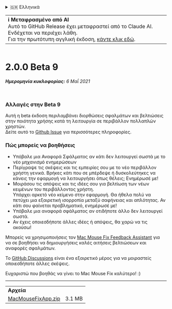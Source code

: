 <details>
<summary>🇬🇷 Ελληνικά</summary>

[🇬🇧 English (GitHub Release)](https://github.com/noah-nuebling/mac-mouse-fix/releases/tag/2.0.0-Beta-9)\
[🇦🇩 Català](https://redirect.macmousefix.com/?target=mmf-release&tag=2.0.0-Beta-9&locale=ca)\
[🇩🇪 Deutsch](https://redirect.macmousefix.com/?target=mmf-release&tag=2.0.0-Beta-9&locale=de)\
[🇪🇸 Español](https://redirect.macmousefix.com/?target=mmf-release&tag=2.0.0-Beta-9&locale=es)\
[🇫🇷 Français](https://redirect.macmousefix.com/?target=mmf-release&tag=2.0.0-Beta-9&locale=fr)\
[🇮🇩 Indonesia](https://redirect.macmousefix.com/?target=mmf-release&tag=2.0.0-Beta-9&locale=id)\
[🇮🇹 Italiano](https://redirect.macmousefix.com/?target=mmf-release&tag=2.0.0-Beta-9&locale=it)\
[🇭🇺 Magyar](https://redirect.macmousefix.com/?target=mmf-release&tag=2.0.0-Beta-9&locale=hu)\
[🇳🇱 Nederlands](https://redirect.macmousefix.com/?target=mmf-release&tag=2.0.0-Beta-9&locale=nl)\
[🇵🇱 Polski](https://redirect.macmousefix.com/?target=mmf-release&tag=2.0.0-Beta-9&locale=pl)\
[🇧🇷 Português (Brasil)](https://redirect.macmousefix.com/?target=mmf-release&tag=2.0.0-Beta-9&locale=pt-BR)\
[🇵🇹 Português (Portugal)](https://redirect.macmousefix.com/?target=mmf-release&tag=2.0.0-Beta-9&locale=pt-PT)\
[🇷🇴 Română](https://redirect.macmousefix.com/?target=mmf-release&tag=2.0.0-Beta-9&locale=ro)\
[🇸🇪 Svenska](https://redirect.macmousefix.com/?target=mmf-release&tag=2.0.0-Beta-9&locale=sv)\
[🇻🇳 Tiếng Việt](https://redirect.macmousefix.com/?target=mmf-release&tag=2.0.0-Beta-9&locale=vi)\
[🇹🇷 Türkçe](https://redirect.macmousefix.com/?target=mmf-release&tag=2.0.0-Beta-9&locale=tr)\
[🇨🇿 Čeština](https://redirect.macmousefix.com/?target=mmf-release&tag=2.0.0-Beta-9&locale=cs)\
**🇬🇷 Ελληνικά**\
[🇷🇺 Русский](https://redirect.macmousefix.com/?target=mmf-release&tag=2.0.0-Beta-9&locale=ru)\
[🇺🇦 Українська](https://redirect.macmousefix.com/?target=mmf-release&tag=2.0.0-Beta-9&locale=uk)\
[🇮🇱 עברית](https://redirect.macmousefix.com/?target=mmf-release&tag=2.0.0-Beta-9&locale=he)\
[🇸🇦 العربية](https://redirect.macmousefix.com/?target=mmf-release&tag=2.0.0-Beta-9&locale=ar)\
[🇮🇳 हिन्दी](https://redirect.macmousefix.com/?target=mmf-release&tag=2.0.0-Beta-9&locale=hi)\
[🇹🇭 ไทย](https://redirect.macmousefix.com/?target=mmf-release&tag=2.0.0-Beta-9&locale=th)\
[🇨🇳 中文 (简体)](https://redirect.macmousefix.com/?target=mmf-release&tag=2.0.0-Beta-9&locale=zh-Hans)\
[🇨🇳 中文 (繁體)](https://redirect.macmousefix.com/?target=mmf-release&tag=2.0.0-Beta-9&locale=zh-Hant)\
[🇭🇰 中文（香港)](https://redirect.macmousefix.com/?target=mmf-release&tag=2.0.0-Beta-9&locale=zh-HK)\
[🇯🇵 日本語](https://redirect.macmousefix.com/?target=mmf-release&tag=2.0.0-Beta-9&locale=ja)\
[🇰🇷 한국어](https://redirect.macmousefix.com/?target=mmf-release&tag=2.0.0-Beta-9&locale=ko)\
[Help translate Mac Mouse Fix to different languages!](https://github.com/noah-nuebling/mac-mouse-fix/discussions/731)
</details>
<table align=><td>
<b>ℹ️ Μεταφρασμένο από AI</b><br>
Αυτό το GitHub Release έχει μεταφραστεί από το Claude AI. Ενδέχεται να περιέχει λάθη.<br>
Για την πρωτότυπη αγγλική έκδοση, <a href="https://github.com/noah-nuebling/mac-mouse-fix/releases/tag/2.0.0-Beta-9">κάντε κλικ εδώ</a>.
</td></table>

<table></table>

# 2.0.0 Beta 9
***Ημερομηνία κυκλοφορίας:** 6 Μαΐ 2021*

<br>

### Αλλαγές στην Beta 9

Αυτή η beta έκδοση περιλαμβάνει διορθώσεις σφαλμάτων και βελτιώσεις στην ποιότητα χρήσης κατά τη λειτουργία σε περιβάλλον πολλαπλών χρηστών. \
Δείτε αυτό το [Github Issue](https://github.com/noah-nuebling/mac-mouse-fix/issues/93) για περισσότερες πληροφορίες.

### Πώς μπορείς να βοηθήσεις

- Υπόβαλε μια Αναφορά Σφάλματος αν κάτι δεν λειτουργεί σωστά με το νέο μηχανισμό ενημερώσεων
- Περίγραψε τις σκέψεις και τις εμπειρίες σου με το νέο περιβάλλον χρήστη γενικά. Βρήκες κάτι που σε μπέρδεψε ή δυσκολεύτηκες να κάνεις την εφαρμογή να λειτουργήσει όπως θέλεις; Ενημέρωσέ με!
- Μοιράσου τις απόψεις και τις ιδέες σου για βελτίωση των νέων κειμένων του περιβάλλοντος χρήστη.\
   Υπάρχει αρκετό νέο κείμενο στην εφαρμογή. Θα ήθελα πολύ να πετύχει μια εξαιρετική ισορροπία μεταξύ σαφήνειας και απλότητας. Αν κάτι σου φαίνεται προβληματικό, ενημέρωσέ με!
- Υπόβαλε μια αναφορά σφάλματος αν οτιδήποτε άλλο δεν λειτουργεί σωστά.
- Αν έχεις οποιεσδήποτε άλλες ιδέες ή απόψεις, θα χαρώ να τις ακούσω!

Μπορείς να χρησιμοποιήσεις τον [Mac Mouse Fix Feedback Assistant](https://github.com/noah-nuebling/mac-mouse-fix/issues/new/choose) για να σε βοηθήσει να δημιουργήσεις καλές αιτήσεις βελτιώσεων και αναφορές σφαλμάτων.

Το [GitHub Discussions](https://github.com/noah-nuebling/mac-mouse-fix/discussions/82) είναι ένα εξαιρετικό μέρος για να μοιραστείς οποιεσδήποτε άλλες σκέψεις.

Ευχαριστώ που βοηθάς να γίνει το Mac Mouse Fix καλύτερο! :)

---

<table align="start">
<tr>
    <td colspan=2>
        <b>Αρχεία</b>
    </td>
</tr>
<tr>
    <td><a href="https://github.com/noah-nuebling/mac-mouse-fix/releases/download/2.0.0-Beta-9/MacMouseFixApp.zip">MacMouseFixApp.zip</a></td>
    <td>3.1 MB</td>
</tr>
</table>